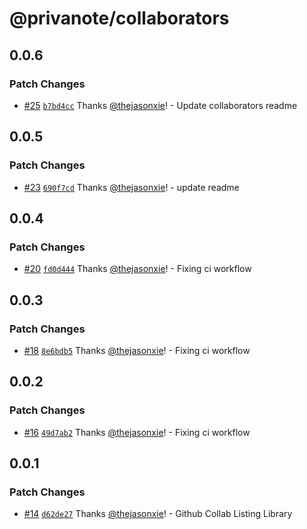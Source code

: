 # @privanote/collaborators

## 0.0.6

### Patch Changes

- [#25](https://github.com/privanote/core/pull/25) [`b7bd4cc`](https://github.com/privanote/core/commit/b7bd4cc205f541bfe6197e200c7b61dfd924ee79) Thanks [@thejasonxie](https://github.com/thejasonxie)! - Update collaborators readme

## 0.0.5

### Patch Changes

- [#23](https://github.com/privanote/core/pull/23) [`690f7cd`](https://github.com/privanote/core/commit/690f7cde004e94a908bc49963d4b2e2287dc9f4c) Thanks [@thejasonxie](https://github.com/thejasonxie)! - update readme

## 0.0.4

### Patch Changes

- [#20](https://github.com/privanote/core/pull/20) [`fd0d444`](https://github.com/privanote/core/commit/fd0d444d840a69c7f6029ae768d56da30bf660a3) Thanks [@thejasonxie](https://github.com/thejasonxie)! - Fixing ci workflow

## 0.0.3

### Patch Changes

- [#18](https://github.com/privanote/core/pull/18) [`8e6bdb5`](https://github.com/privanote/core/commit/8e6bdb569931231cd926897d8739b4f2ef98aaf1) Thanks [@thejasonxie](https://github.com/thejasonxie)! - Fixing ci workflow

## 0.0.2

### Patch Changes

- [#16](https://github.com/privanote/core/pull/16) [`49d7ab2`](https://github.com/privanote/core/commit/49d7ab291442bae26bc8b9b920733956d07c0c47) Thanks [@thejasonxie](https://github.com/thejasonxie)! - Fixing ci workflow

## 0.0.1

### Patch Changes

- [#14](https://github.com/privanote/core/pull/14) [`d62de27`](https://github.com/privanote/core/commit/d62de27bbafe797da8f83706d0709053c9461c3c) Thanks [@thejasonxie](https://github.com/thejasonxie)! - Github Collab Listing Library
